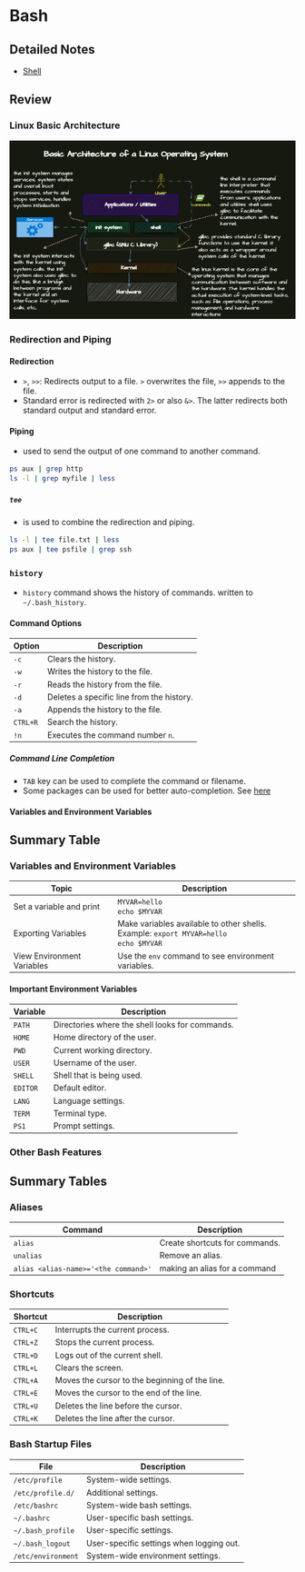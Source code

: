 # Bash
## Detailed Notes
- [Shell](/1-linux-fundementals/6-bash/shell.md)

## Review

### Linux Basic Architecture
![architecture](barc.drawio.png)
### Redirection and Piping
#### Redirection
- ``>``, ``>>``: Redirects output to a file. ``>`` overwrites the file, ``>>`` appends to the file.
- Standard error is redirected with ``2>`` or also ``&>``. The latter redirects both standard output and standard error.
#### Piping
- used to send the output of one command to another command.
```bash
ps aux | grep http
ls -l | grep myfile | less
```
##### ``tee``	
- is used to combine the redirection and piping.
```bash
ls -l | tee file.txt | less
ps aux | tee psfile | grep ssh
```
### ``history`` 
-  ``history`` command shows the history of commands. written to ``~/.bash_history``.
#### Command Options

| Option    | Description                              |
|-----------|------------------------------------------|
| `-c`      | Clears the history.                      |
| `-w`      | Writes the history to the file.          |
| `-r`      | Reads the history from the file.         |
| `-d`      | Deletes a specific line from the history.|
| `-a`      | Appends the history to the file.         |
| `CTRL+R`  | Search the history.                      |
| `!n`      | Executes the command number `n`.         |
##### Command Line Completion
- ``TAB`` key can be used to complete the command or filename.
- Some packages can be used for better auto-completion. See [here](misc\zsh-autocompleting.md)
#### Variables and Environment Variables
## Summary Table

### Variables and Environment Variables

| Topic                     | Description                                                                 |
|---------------------------|-----------------------------------------------------------------------------|
| Set a variable and print | `MYVAR=hello`<br>`echo $MYVAR`                                              |
| Exporting Variables  | Make variables available to other shells.<br>Example: `export MYVAR=hello`<br>`echo $MYVAR` |
| View Environment Variables| Use the `env` command to see environment variables.                    |

#### Important Environment Variables

| Variable | Description                                      |
|----------|--------------------------------------------------|
| `PATH`   | Directories where the shell looks for commands.  |
| `HOME`   | Home directory of the user.                      |
| `PWD`    | Current working directory.                       |
| `USER`   | Username of the user.                            |
| `SHELL`  | Shell that is being used.                        |
| `EDITOR` | Default editor.                                  |
| `LANG`   | Language settings.                               |
| `TERM`   | Terminal type.                                   |
| `PS1`    | Prompt settings.                                 |

### Other Bash Features
## Summary Tables

### Aliases

| Command       | Description                          |
|---------------|--------------------------------------|
| `alias`       | Create shortcuts for commands.       |
| `unalias`     | Remove an alias.                     |
|   `alias <alias-name>='<the command>'` | making an alias for a command |


### Shortcuts

| Shortcut | Description                          |
|----------|--------------------------------------|
| `CTRL+C` | Interrupts the current process.      |
| `CTRL+Z` | Stops the current process.           |
| `CTRL+D` | Logs out of the current shell.       |
| `CTRL+L` | Clears the screen.                   |
| `CTRL+A` | Moves the cursor to the beginning of the line. |
| `CTRL+E` | Moves the cursor to the end of the line. |
| `CTRL+U` | Deletes the line before the cursor.  |
| `CTRL+K` | Deletes the line after the cursor.   |

### Bash Startup Files

| File                  | Description                          |
|-----------------------|--------------------------------------|
| `/etc/profile`        | System-wide settings.                |
| `/etc/profile.d/`     | Additional settings.                 |
| `/etc/bashrc`         | System-wide bash settings.           |
| `~/.bashrc`           | User-specific bash settings.         |
| `~/.bash_profile`     | User-specific settings.              |
| `~/.bash_logout`      | User-specific settings when logging out. |
| `/etc/environment`    | System-wide environment settings.    |